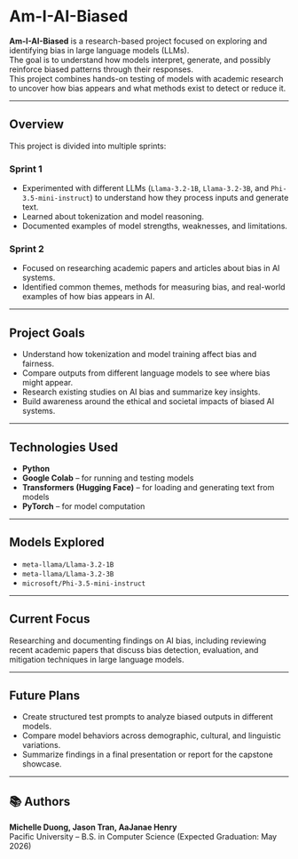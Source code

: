 # Am-I-AI-Biased

**Am-I-AI-Biased** is a research-based project focused on exploring and identifying bias in large language models (LLMs).  
The goal is to understand how models interpret, generate, and possibly reinforce biased patterns through their responses.  
This project combines hands-on testing of models with academic research to uncover how bias appears and what methods exist to detect or reduce it.

---

## Overview

This project is divided into multiple sprints:

### Sprint 1
- Experimented with different LLMs (`Llama-3.2-1B`, `Llama-3.2-3B`, and `Phi-3.5-mini-instruct`) to understand how they process inputs and generate text.
- Learned about tokenization and model reasoning.
- Documented examples of model strengths, weaknesses, and limitations.

### Sprint 2
- Focused on researching academic papers and articles about bias in AI systems.
- Identified common themes, methods for measuring bias, and real-world examples of how bias appears in AI.

---

## Project Goals

- Understand how tokenization and model training affect bias and fairness.  
- Compare outputs from different language models to see where bias might appear.  
- Research existing studies on AI bias and summarize key insights.  
- Build awareness around the ethical and societal impacts of biased AI systems.

---

## Technologies Used

- **Python**
- **Google Colab** – for running and testing models  
- **Transformers (Hugging Face)** – for loading and generating text from models  
- **PyTorch** – for model computation

---

## Models Explored

- `meta-llama/Llama-3.2-1B`
- `meta-llama/Llama-3.2-3B`
- `microsoft/Phi-3.5-mini-instruct`

---

## Current Focus

Researching and documenting findings on AI bias, including reviewing recent academic papers that discuss bias detection, evaluation, and mitigation techniques in large language models.

---

## Future Plans

- Create structured test prompts to analyze biased outputs in different models.  
- Compare model behaviors across demographic, cultural, and linguistic variations.  
- Summarize findings in a final presentation or report for the capstone showcase.

---

## 📚 Authors

**Michelle Duong, Jason Tran, AaJanae Henry**  
Pacific University – B.S. in Computer Science (Expected Graduation: May 2026)
